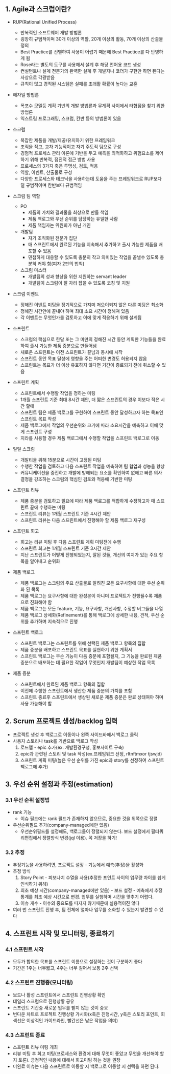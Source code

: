 ## 1. Agile과 스크럼이란?
* RUP(Rational Unified Process)
  * 반복적인 소프트웨어 개발 방법론
  * 굉장히 규범적이며 30개 이상의 역할, 20개 이상의 활동, 70개 이상의 산출물 정의
  * Best Practice를 선별하여 사용이 어렵기 때문에 Best Practice를 다 반영하게 됨
  * Rose라는 별도의 도구를 사용해서 설계 후 해당 언어용 코드 생성
  * 컨설턴트나 설계 전문가의 완벽한 설계 후 개발자나 코더가 구현만 하면 된다는 사상으로 각광받음
  * 규칙이 많고 경직된 시스템은 실패를 초래활 확률이 높다는 교훈

* 애자일 방법론
  * 폭포수 모델등 계획 기반의 개발 방법론과 무계획 사이에서 타협점을 찾기 위한 방법론
  * 익스트림 프로그래밍, 스크럼, 칸반 등의 방법론이 있음

* 스크럼
  * 복잡한 제품을 개발/제공/유지하기 위한 프레임워크
  * 조직을 작고, 교차 기능적이고 자기 주도적 팀으로 구성
  * 경험적 프로세스 관리 이론에 기반을 두고 예측을 최적화하고 위험요소를 제어하기 위해 반복적, 점진적 접근 방법 사용
  * 프로세스의 3가지 축은 투명성, 검토, 적응
  * 역할, 이벤트, 산출물로 구성
  * 다양한 프로세스와 테크닉을 사용하는데 도움을 주는 프레임워크로 RUP보다 덜 규범적이며 칸반보다 규범적임

* 스크럼 팀 역할
  * PO
    * 제품의 가치와 결과물을 최상으로 만들 책임
    * 제품 백로그와 우선 순위를 담당하는 유일한 사람
    * 제품 책임자는 위원회가 아닌 개인
  * 개발팀
    * 자기 조직화된 전문가 집단
    * 매 스프린트에서 완료된 기능을 지속해서 추가하고 출시 가능한 제품을 배포할 수 있음
    * 민첩하게 대응할 수 있도록 충분히 작고 의미있는 작업을 끝낼수 있도록 충분히 커야 함(피자 2판의 법칙)
  * 스크럼 마스터
    * 개발팀의 성과 향상을 위한 지원하는 servant leader
    * 개발팀이 스크럼이 잘 자리 잡을 수 있도록 코칭 및 지원

* 스크럼 이벤트
  * 정해진 이벤트 미팅을 정기적으로 가지며 저으이되지 않은 다른 미팅은 최소화
  * 정해진 시간안에 끝내야 하며 최대 소요 시간이 정해져 있음
  * 각 이벤트는 무엇인가를 검토하고 이에 맞게 적응하기 위해 설계됨

* 스프린트
  * 스크럼의 핵심으로 한달 또는 그 미만의 정해진 시간 동안 계획한 기능들을 완료하여 출시 가능한 제품 증분으로 만들어냄
  * 새로운 스프린트는 이전 스프린트가 끝남과 동시에 시작
  * 스프린트 동안 목표 달성에 영향을 주는 어떠한 변경도 허용되지 않음
  * 스프린트는 목표가 더 이상 유효하지 않다면 기간이 종료되기 전에 취소할 수 있음

* 스프린트 계획
  * 스프린트에서 수행할 작업을 정하는 미팅
  * 1개월 스프린트 기준 최대 8시간 제안, 더 짧은 스프린트의 경우 이보다 적은 시간 할애
  * 스프린트 팀은 제품 백로그를 구현하여 스프린트 동안 달성하고자 하는 목표인 스프린트 목표 작성
  * 제품 백로그에서 작업의 우선순위와 크기에 따라 소요시간을 예측하고 이에 맞게 스프린트 구성
  * 지라를 사용할 경우 제품 백로그에서 수행할 작업을 스프린트 백로그로 이동

* 일일 스크럼
  * 개발티을 위해 15분으로 시간이 고정된 미팅
  * 수행한 작업을 검토하고 다음 스프린트 작업을 예측하여 팀 협업과 성능을 향상
  * 커뮤니케이션을 증진하고 개발에 방해되는 요소를 확인하여 없애고 빠른 의사 결정을 강조하는 스크럼의 핵심인 검토와 적응에 기반한 미팅

* 스프린트 리뷰
  * 제품 증분을 검토하고 필요에 따라 제품 백로그를 적합하게 수정하고자 매 스프린트 끝에 수행하는 미팅
  * 스프린트 리뷰는 1개월 스프린트 기준 4시간 제안
  * 스프린트 리뷰는 다음 스프린트에서 진행해야 할 제품 백로그 재구성

* 스프린트 회고
  * 회고는 리뷰 미팅 후 다음 스프린트 계획 미팅전에 수행
  * 스프린트 회고는 1개월 스프린트 기준 3시간 제안
  * 지난 스프린트가 어떻게 진행되었는지, 잘된 것들, 개선의 여지가 있는 주요 항목을 알아내고 순위화

* 제품 백로그
  * 제품 백로그는 스크럼의 주요 산출물로 알려진 모든 요구사항에 대한 우선 순위화 된 목록
  * 제품 백로그는 요구사항에 대한 완성본이 아니며 프로젝트가 진행될수록 제품으로 진화해야 함
  * 제품 백로그는 모든 feature, 기능, 요구사항, 개선사항, 수정할 버그들을 나열
  * 제품 백로그 상세화(Refinement)를 통해 백로그에 상세한 내용, 견적, 우선 순위를 추가하며 지속적으로 진행

* 스프린트 백로그
  * 스프린트 백로그는 스프린트를 위해 선택된 제품 백로그 항목의 집합
  * 제품 증분을 배포하고 스프린트 목표를 실현하기 위한 계획서
  * 스프린트 백로그는 무슨 기능이 다음 증분에 포함될지, 그 기능을 완료된 제품 증분으로 배포하는 데 필요한 작업이 무엇인지 개발팀이 예상한 작업 목록

* 제품 증분
  * 스프린트에서 완료된 제품 백로그 항목의 집합
  * 이전에 수행한 스프린트에서 생산한 제품 증분의 가치를 포함
  * 스프린트 종료후 스프린트에서 생상된 새로운 제품 증분은 완료 상태여야 하며 사용 가능해야 함

## 2. Scrum 프로젝트 생성/backlog 입력
* 프로젝트 생성 후 백로그로 이동이나 왼쪽 사이드바에서 백로그 클릭
* 사용자 스토리나 task를 기반으로 백로그 작성
  1. 로드맵 - epic 추가(ex. 개발환경구성, 홍보사이트 구축)
  2. epic과 관련된 스토리 및 task 작성(ex.프레임워크 선정, rltnftmxor tjswjd)
  3. 스프린트 계획 미팅(높은 우선 순위를 가진 epic과 story를 선정하여 스프린트 백로그에 추가)

## 3. 우선 순위 설정과 추정(estimation)
### 3.1 우선 순위 설정법
* rank 기능
  * 이슈 필드에는 rank 필드가 존재하지 않으므로, 중요한 것을 위쪽으로 정렬
* 우선순위필드 추가(company-managed에만 있음)
  * 우선순위필드를 설정해도, 백로그들이 정렬되지 않는다. 보드 설정에서 필터쿼리편집에서 정렬방식 변경(jql 이용). 꼭 저장을 하기!

### 3.2 추정
* 추정기능을 사용하려면, 프로젝트 설정 - 기능에서 예측(추정)을 활성화
* 추정 방식
  1. Story Point - 피보나치 수열을 사용(추정한 포인트 사이의 업무량 차이를 쉽게 인식하기 위헤)
  2. 최초 예상 시간(company-managed에만 있음) - 보드 설정 - 예측에서 추정 통계를 최초 예상 시간으로 변경. 업무를 실행하며 시간을 맞추기 어렵다.
  3. 이슈 개수 - 이슈의 중요도를 따지지 않기때문에 실용적이진 않다
* 여러 번 스프린트 진행 후, 팀 전체에 얼마나 업무를 소화할 수 있는지 발견할 수 있다

## 4. 스프린트 시작 및 모니터링, 종료하기
### 4.1 스프린트 시작
* 모두가 합의한 목표를 스프린트 이름으로 설정하는 것이 구분하기 좋다
* 기간은 1주는 너무짧고, 4주는 너무 길어서 보통 2주 선택

### 4.2 스프린트 진행중(모니터링)
* 보드나 활성 스프린트에서 스프린트 진행상황 확인
* 데일리 스크럼으로 진행상황 공유
* 스프린트 기간중 새로운 업무를 받지 않는 것이 중요
* 번다운 차트로 프로젝트 진행상황 가시화(x축은 진행시간, y축은 스토리 포인트, 회색선은 이상적인 가이드라인, 빨간선은 남은 작업을 의미)

### 4.3 스프린트 종료
* 스프린트 리뷰 미팅 개최
* 리뷰 미팅 후 회고 미팅(프로세스와 환경에 대해 무엇이 좋았고 무엇을 개선해야 할지 토론). 긍정적인 내용에 대해서 회고미팅 하는 것을 권장
* 미완료 이슈는 다음 스프린트로 이동할 지 백로그로 이동할 지 선택을 하면 된다.
